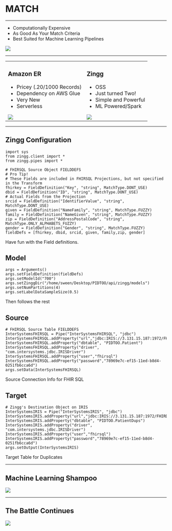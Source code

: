 <!-- .slide: data-background="#7016ad" -->
# MATCH <!-- .element: class="r-fit-text" -->

---
<!-- .slide: data-background="#7016ad" -->


- Computationally Expensive  
- As Good As Your Match Criteria   
- Best Suited for Machine Learning Pipelines  

<img src="{{asset_folder}}/pholder.png" />


---
<!-- .slide: data-background="#ced4da" -->

<table>

<tr>
<td>
<h3>Amazon ER</h3>
<ul>
  <li>Pricey (.20/1000 Records)</li>
  <li>Dependency on AWS Glue</li>
  <li>Very New</li>
  <li>Serverless</li>
</ul>
<img src="{{asset_folder}}/aws_entity.jpeg"/>
</td>
<td>
<h3>Zingg</h3>
<ul>
  <li>OSS</li>
  <li>Just turned Two!</li>
  <li>Simple and Powerful</li>
  <li>ML Powered/Spark</li>
</ul>
<img src="{{asset_folder}}/zingg.png"/>
</td>
</tr>
</table>


---
<!-- .slide: data-background="#7016ad" -->
<section data-transition="none">

## Zingg Configuration

```python[5-16]
import sys
from zingg.client import *
from zingg.pipes import *

# FHIRSQL Source Object FIELDDEFS
# Pro Tip!
# These Fields are included in FHIRSQL Projections, but not specified in the Transform
fhirkey = FieldDefinition("Key", "string", MatchType.DONT_USE)
dbid = FieldDefinition("ID", "string", MatchType.DONT_USE)
# Actual Fields from the Projection
srcid = FieldDefinition("IdentifierValue", "string", MatchType.DONT_USE)
given = FieldDefinition("NameFamily", "string", MatchType.FUZZY)
family = FieldDefinition("NameGiven", "string", MatchType.FUZZY)
zip = FieldDefinition("AddressPostalCode", "string", MatchType.ONLY_ALPHABETS_FUZZY)
gender = FieldDefinition("Gender", "string", MatchType.FUZZY)
fieldDefs = [fhirkey, dbid, srcid, given, family,zip, gender]
```

Have fun with the Field definitions.

</section>

<section data-transition="none">

## Model

```python[4-12]
args = Arguments()
args.setFieldDefinition(fieldDefs)
args.setModelId("700")
args.setZinggDir("/home/sween/Desktop/PIDTOO/api/zingg/models")
args.setNumPartitions(4)
args.setLabelDataSampleSize(0.5)
```

Then follows the rest

</section>

<section data-transition="none">

## Source

```python[4-12]
# FHIRSQL Source Table FIELDDEFS
InterSystemsFHIRSQL = Pipe("InterSystemsFHIRSQL", "jdbc")
InterSystemsFHIRSQL.addProperty("url","jdbc:IRIS://3.131.15.187:1972/FHIRDB")
InterSystemsFHIRSQL.addProperty("dbtable", "PIDTOO.Patient")
InterSystemsFHIRSQL.addProperty("driver", "com.intersystems.jdbc.IRISDriver")
InterSystemsFHIRSQL.addProperty("user","fhirsql")
InterSystemsFHIRSQL.addProperty("password","78969e7c-ef15-11ed-b8d4-0251fb6cca6d")
args.setData(InterSystemsFHIRSQL)
```

Source Connection Info for FHIR SQL

</section>

<section data-transition="none">

## Target

```python[4-12]
# Zingg's Destination Object on IRIS
InterSystemsIRIS = Pipe("InterSystemsIRIS", "jdbc")
InterSystemsIRIS.addProperty("url","jdbc:IRIS://3.131.15.187:1972/FHIRDB")
InterSystemsIRIS.addProperty("dbtable", "PIDTOO.PatientDups")
InterSystemsIRIS.addProperty("driver", "com.intersystems.jdbc.IRISDriver")
InterSystemsIRIS.addProperty("user","fhirsql")
InterSystemsIRIS.addProperty("password","78969e7c-ef15-11ed-b8d4-0251fb6cca6d")
args.setOutput(InterSystemsIRIS)
```

Target Table for Duplicates

</section>

---
<!-- .slide: data-background="#fff" -->
## Machine Learning Shampoo

 <img src="{{asset_folder}}/ml-shampoo.png"/>

---
<!-- .slide: data-background="#fff" -->
## The Battle Continues

<img src="{{asset_folder}}/play-match.png"/>